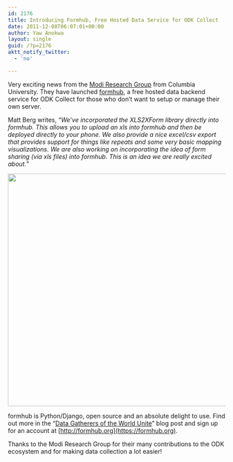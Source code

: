 ```yaml
---
id: 2176
title: Introducing Formhub, Free Hosted Data Service for ODK Collect
date: 2011-12-08T06:07:01+00:00
author: Yaw Anokwa
layout: single
guid: /?p=2176
aktt_notify_twitter:
  - 'no'

---
```

Very exciting news from the [Modi Research Group](http://modi.mech.columbia.edu/) from Columbia University. They have launched [formhub](https://formhub.org), a free hosted data backend service for ODK Collect for those who don&#8217;t want to setup or manage their own server.

Matt Berg writes, “_We&#8217;ve incorporated the XLS2XForm library directly into formhub. This allows you to upload an xls into formhub and then be deployed directly to your phone. We also provide a nice excel/csv export that provides support for things like repeats and some very basic mapping visualizations. We are also working on incorporating the idea of form sharing (via xls files) into formhub. This is an idea we are really excited about._”

<img src="https://formhub.org/static/tutorial/map.png" width="538" />

formhub is Python/Django, open source and an absolute delight to use. Find out more in the “[Data Gatherers of the World Unite](http://blog.formhub.org/2011/12/05/data-gatherers-of-the-world-unite/)” blog post and sign up for an account at [http://formhub.org](https://formhub.org).

Thanks to the Modi Research Group for their many contributions to the ODK ecosystem and for making data collection a lot easier!
